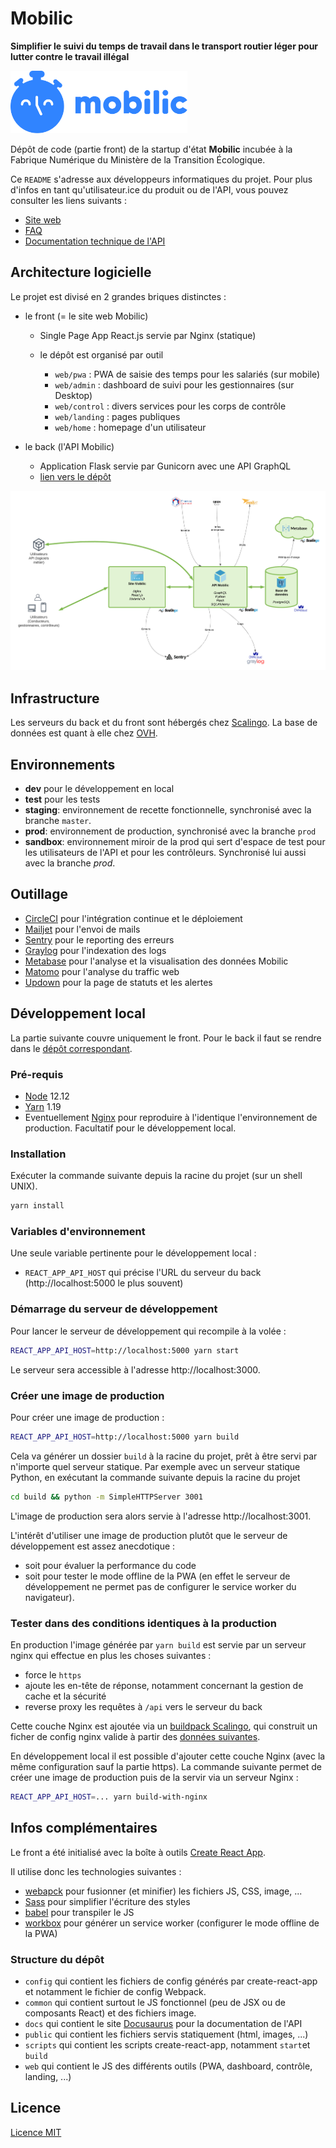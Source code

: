 # Mobilic

**Simplifier le suivi du temps de travail dans le transport routier léger pour lutter contre le travail illégal**

<img height="100px" style="margin-right: 20px" src="./common/assets/images/mobilic-logo-with-text.svg" alt="mobilic-logo"></img>

Dépôt de code (partie front) de la startup d'état **Mobilic** incubée à la Fabrique Numérique du Ministère de la Transition Écologique.

Ce `README` s'adresse aux développeurs informatiques du projet. Pour plus d'infos en tant qu'utilisateur.ice du produit ou de l'API, vous pouvez consulter les liens suivants :

- [Site web](https://mobilic.beta.gouv.fr)
- [FAQ](https://faq.mobilic.beta.gouv.fr/)
- [Documentation technique de l'API](https://mobilic.beta.gouv.fr/developers)

## Architecture logicielle

Le projet est divisé en 2 grandes briques distinctes :

- le front (= le site web Mobilic)

  - Single Page App React.js servie par Nginx (statique)
  - le dépôt est organisé par outil

    - `web/pwa` : PWA de saisie des temps pour les salariés (sur mobile)
    - `web/admin` : dashboard de suivi pour les gestionnaires (sur Desktop)
    - `web/control` : divers services pour les corps de contrôle
    - `web/landing` : pages publiques
    - `web/home` : homepage d'un utilisateur

- le back (l'API Mobilic)
  - Application Flask servie par Gunicorn avec une API GraphQL
  - [lien vers le dépôt](https://github.com/MTES-MCT/mobilic-api)

![Architecture](./archi.png)

## Infrastructure

Les serveurs du back et du front sont hébergés chez [Scalingo](https://scalingo.com/). La base de données est quant à elle chez [OVH](https://www.ovh.com/fr/).

## Environnements

- **dev** pour le développement en local
- **test** pour les tests
- **staging**: environnement de recette fonctionnelle, synchronisé avec la branche `master`.
- **prod**: environnement de production, synchronisé avec la branche `prod`
- **sandbox**: environnement miroir de la prod qui sert d'espace de test pour les utilisateurs de l'API et pour les contrôleurs. Synchronisé lui aussi avec la branche _prod_.

## Outillage

- [CircleCI](https://circleci.com/) pour l'intégration continue et le déploiement
- [Mailjet](https://fr.mailjet.com/) pour l'envoi de mails
- [Sentry](https://sentry.io) pour le reporting des erreurs
- [Graylog](https://www.graylog.org/) pour l'indexation des logs
- [Metabase](https://www.metabase.com/) pour l'analyse et la visualisation des données Mobilic
- [Matomo](https://fr.matomo.org/) pour l'analyse du traffic web
- [Updown](https://updown.io/) pour la page de statuts et les alertes

## Développement local

La partie suivante couvre uniquement le front. Pour le back il faut se rendre dans le [dépôt correspondant](https://github.com/MTES-MCT/mobilic-api).

### Pré-requis

- [Node](https://nodejs.org/en/) 12.12
- [Yarn](https://yarnpkg.com/) 1.19
- Eventuellement [Nginx](https://fr.wikipedia.org/wiki/NGINX) pour reproduire à l'identique l'environnement de production. Facultatif pour le développement local.

### Installation

Exécuter la commande suivante depuis la racine du projet (sur un shell UNIX).

```sh
yarn install
```

### Variables d'environnement

Une seule variable pertinente pour le développement local :

- `REACT_APP_API_HOST` qui précise l'URL du serveur du back (http://localhost:5000 le plus souvent)

### Démarrage du serveur de développement

Pour lancer le serveur de développement qui recompile à la volée :

```sh
REACT_APP_API_HOST=http://localhost:5000 yarn start
```

Le serveur sera accessible à l'adresse http://localhost:3000.

### Créer une image de production

Pour créer une image de production :

```sh
REACT_APP_API_HOST=http://localhost:5000 yarn build
```

Cela va générer un dossier `build` à la racine du projet, prêt à être servi par n'importe quel serveur statique. Par exemple avec un serveur statique Python, en exécutant la commande suivante depuis la racine du projet

```sh
cd build && python -m SimpleHTTPServer 3001
```

L'image de production sera alors servie à l'adresse http://localhost:3001.

L'intérêt d'utiliser une image de production plutôt que le serveur de développement est assez anecdotique :

- soit pour évaluer la performance du code
- soit pour tester le mode offline de la PWA (en effet le serveur de développement ne permet pas de configurer le service worker du navigateur).

### Tester dans des conditions identiques à la production

En production l'image générée par `yarn build` est servie par un serveur nginx qui effectue en plus les choses suivantes :

- force le `https`
- ajoute les en-tête de réponse, notamment concernant la gestion de cache et la sécurité
- reverse proxy les requêtes à `/api` vers le serveur du back

Cette couche Nginx est ajoutée via un [buildpack Scalingo](https://doc.scalingo.com/platform/deployment/buildpacks/nginx), qui construit un ficher de config nginx valide à partir des [données suivantes](./servers.conf.erb).

En développement local il est possible d'ajouter cette couche Nginx (avec la même configuration sauf la partie https). La commande suivante permet de créer une image de production puis de la servir via un serveur Nginx :

```sh
REACT_APP_API_HOST=... yarn build-with-nginx
```

## Infos complémentaires

Le front a été initialisé avec la boîte à outils [Create React App](https://github.com/facebook/create-react-app).

Il utilise donc les technologies suivantes :

- [webapck](https://webpack.js.org/) pour fusionner (et minifier) les fichiers JS, CSS, image, ...
- [Sass](https://sass-lang.com/) pour simplifier l'écriture des styles
- [babel](https://babeljs.io/) pour transpiler le JS
- [workbox](https://developers.google.com/web/tools/workbox) pour générer un service worker (configurer le mode offline de la PWA)

### Structure du dépôt

- `config` qui contient les fichiers de config générés par create-react-app et notamment le fichier de config Webpack.
- `common` qui contient surtout le JS fonctionnel (peu de JSX ou de composants React) et des fichiers image.
- `docs` qui contient le site [Docusaurus](https://docusaurus.io/) pour la documentation de l'API
- `public` qui contient les fichiers servis statiquement (html, images, ...)
- `scripts` qui contient les scripts create-react-app, notamment `start`et `build`
- `web` qui contient le JS des différents outils (PWA, dashboard, contrôle, landing, ...)

## Licence

[Licence MIT](./LICENSE.txt)
